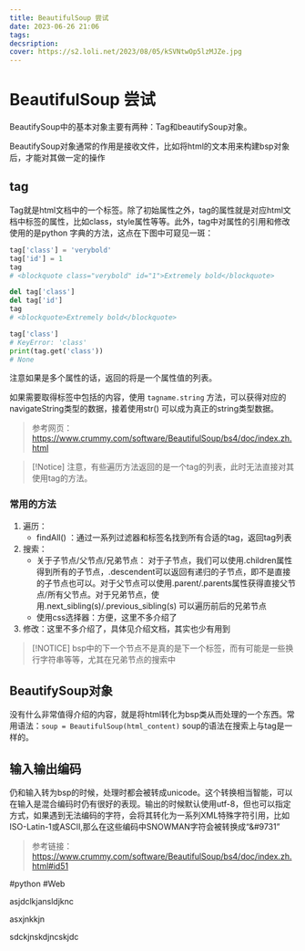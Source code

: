 ```yaml
---
title: BeautifulSoup 尝试
date: 2023-06-26 21:06
tags: 
decsription:
cover: https://s2.loli.net/2023/08/05/kSVNtwOp5lzMJZe.jpg
---
```



# BeautifulSoup 尝试

BeautifySoup中的基本对象主要有两种：Tag和beautifySoup对象。

BeautifySoup对象通常的作用是接收文件，比如将html的文本用来构建bsp对象后，才能对其做一定的操作


## tag

Tag就是html文档中的一个标签。除了初始属性之外，tag的属性就是对应html文档中标签的属性，比如class，style属性等等。此外，tag中对属性的引用和修改使用的是python 字典的方法，这点在下图中可窥见一斑：

```python
tag['class'] = 'verybold'
tag['id'] = 1
tag
# <blockquote class="verybold" id="1">Extremely bold</blockquote>

del tag['class']
del tag['id']
tag
# <blockquote>Extremely bold</blockquote>

tag['class']
# KeyError: 'class'
print(tag.get('class'))
# None
```

注意如果是多个属性的话，返回的将是一个属性值的列表。

如果需要取得标签中包括的内容，使用 `tagname.string` 方法，可以获得对应的navigateString类型的数据，接着使用str() 可以成为真正的string类型数据。

> 参考网页：https://www.crummy.com/software/BeautifulSoup/bs4/doc/index.zh.html

> [!Notice]
> 注意，有些遍历方法返回的是一个tag的列表，此时无法直接对其使用tag的方法。

### 常用的方法

1. 遍历：
    - findAll() ：通过一系列过滤器和标签名找到所有合适的tag，返回tag列表
2. 搜索：
    -  关于子节点/父节点/兄弟节点：
        对于子节点，我们可以使用.children属性得到所有的子节点，.descendent可以返回有递归的子节点，即不是直接的子节点也可以。对于父节点可以使用.parent/.parents属性获得直接父节点/所有父节点。对于兄弟节点，使用.next_sibling(s)/.previous_sibling(s) 可以遍历前后的兄弟节点
    - 使用css选择器：方便，这里不多介绍了
3. 修改：这里不多介绍了，具体见介绍文档，其实也少有用到
> [!NOTICE]
> bsp中的下一个节点不是真的是下一个标签，而有可能是一些换行字符串等等，尤其在兄弟节点的搜索中
> 


## BeautifySoup对象

没有什么非常值得介绍的内容，就是将html转化为bsp类从而处理的一个东西。常用语法：`soup = BeautifulSoup(html_content)`
soup的语法在搜索上与tag是一样的。


## 输入输出编码

仍和输入转为bsp的时候，处理时都会被转成unicode。这个转换相当智能，可以在输入是混合编码时仍有很好的表现。输出的时候默认使用utf-8，但也可以指定方式，如果遇到无法编码的字符，会将其转化为一系列XML特殊字符引用，比如ISO-Latin-1或ASCII,那么在这些编码中SNOWMAN字符会被转换成“&#9731”

> 参考链接：https://www.crummy.com/software/BeautifulSoup/bs4/doc/index.zh.html#id51

#python #Web 

asjdclkjansldjknc

asxjnkkjn

sdckjnskdjncskjdc
